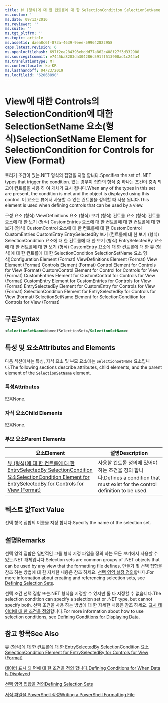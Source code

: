 ```yaml
---
title: 뷰 (형식)에 대 한 컨트롤에 대 한 SelectionCondition SelectionSetName 요소 | Microsoft Docs
ms.custom: ''
ms.date: 09/13/2016
ms.reviewer: ''
ms.suite: ''
ms.tgt_pltfrm: ''
ms.topic: article
ms.assetid: daea8c6f-873a-4639-9eee-599642822958
caps.latest.revision: 6
ms.openlocfilehash: 697f2ea284393ebddd77a862c408f27f3d332900
ms.sourcegitcommit: e7445ba8203da304286c591ff513900ad1c244a4
ms.translationtype: MT
ms.contentlocale: ko-KR
ms.lasthandoff: 04/23/2019
ms.locfileid: "62063890"
---
```

# <a name="selectionsetname-element-for-selectioncondition-for-controls-for-view-format"></a><span data-ttu-id="e4d6d-102">View에 대한 Controls의 SelectionCondition에 대한 SelectionSetName 요소(형식)</span><span class="sxs-lookup"><span data-stu-id="e4d6d-102">SelectionSetName Element for SelectionCondition for Controls for View (Format)</span></span>

<span data-ttu-id="e4d6d-103">트리거 조건이 있는.NET 형식의 집합을 지정 합니다.</span><span class="sxs-lookup"><span data-stu-id="e4d6d-103">Specifies the set of .NET types that trigger the condition.</span></span> <span data-ttu-id="e4d6d-104">있는 경우이 집합의 형식 중 하나는 조건이 충족 되 고이 컨트롤을 사용 하 여 개체가 표시 됩니다.</span><span class="sxs-lookup"><span data-stu-id="e4d6d-104">When any of the types in this set are present, the condition is met and the object is displayed using this control.</span></span> <span data-ttu-id="e4d6d-105">이 요소는 뷰에서 사용할 수 있는 컨트롤을 정의할 때 사용 됩니다.</span><span class="sxs-lookup"><span data-stu-id="e4d6d-105">This element is used when defining controls that can be used by a view.</span></span>

<span data-ttu-id="e4d6d-106">구성 요소 (형식) ViewDefinitions 요소 (형식) 보기 (형식) 컨트롤 요소 (형식) 컨트롤 요소에 대 한 보기 (형식) CustomEntries 요소에 대 한 컨트롤에 대 한 컨트롤에 대 한 보기 (형식) CustomControl 요소에 대 한 컨트롤에 대 한 CustomControl CustomEntries CustomEntry EntrySelectedBy 보기 (컨트롤에 대 한 보기 (형식) SelectionCondition 요소에 대 한 컨트롤에 대 한 보기 (형식) EntrySelectedBy 요소에 대 한 컨트롤에 대 한 보기 (형식) CustomEntry 요소에 대 한 컨트롤에 대 한 뷰 (형식)에 대 한 컨트롤에 대 한 SelectionCondition SelectionSetName 요소 형식)</span><span class="sxs-lookup"><span data-stu-id="e4d6d-106">Configuration Element (Format) ViewDefinitions Element (Format) View Element (Format) Controls Element (Format) Control Element for Controls for View (Format) CustomControl Element for Control for Controls for View (Format) CustomEntries Element for CustomControl for Controls for View (Format) CustomEntry Element for CustomEntries for Controls for View (Format) EntrySelectedBy Element for CustomEntry for Controls for View (Format) SelectionCondition Element for EntrySelectedBy for Controls for View (Format) SelectionSetName Element for SelectionCondition for Controls for View (Format)</span></span>

## <a name="syntax"></a><span data-ttu-id="e4d6d-107">구문</span><span class="sxs-lookup"><span data-stu-id="e4d6d-107">Syntax</span></span>

```xml
<SelectionSetName>NameofSelectionSet</SelectionSetName>
```

## <a name="attributes-and-elements"></a><span data-ttu-id="e4d6d-108">특성 및 요소</span><span class="sxs-lookup"><span data-stu-id="e4d6d-108">Attributes and Elements</span></span>

<span data-ttu-id="e4d6d-109">다음 섹션에서는 특성, 자식 요소 및 부모 요소에는 `SelectionSetName` 요소입니다.</span><span class="sxs-lookup"><span data-stu-id="e4d6d-109">The following sections describe attributes, child elements, and the parent element of the `SelectionSetName` element.</span></span>

### <a name="attributes"></a><span data-ttu-id="e4d6d-110">특성</span><span class="sxs-lookup"><span data-stu-id="e4d6d-110">Attributes</span></span>

<span data-ttu-id="e4d6d-111">없음</span><span class="sxs-lookup"><span data-stu-id="e4d6d-111">None.</span></span>

### <a name="child-elements"></a><span data-ttu-id="e4d6d-112">자식 요소</span><span class="sxs-lookup"><span data-stu-id="e4d6d-112">Child Elements</span></span>

<span data-ttu-id="e4d6d-113">없음</span><span class="sxs-lookup"><span data-stu-id="e4d6d-113">None.</span></span>

### <a name="parent-elements"></a><span data-ttu-id="e4d6d-114">부모 요소</span><span class="sxs-lookup"><span data-stu-id="e4d6d-114">Parent Elements</span></span>

|<span data-ttu-id="e4d6d-115">요소</span><span class="sxs-lookup"><span data-stu-id="e4d6d-115">Element</span></span>|<span data-ttu-id="e4d6d-116">설명</span><span class="sxs-lookup"><span data-stu-id="e4d6d-116">Description</span></span>|
|-------------|-----------------|
|[<span data-ttu-id="e4d6d-117">뷰 (형식)에 대 한 컨트롤에 대 한 EntrySelectedBy SelectionCondition 요소</span><span class="sxs-lookup"><span data-stu-id="e4d6d-117">SelectionCondition Element for EntrySelectedBy for Controls for View (Format)</span></span>](./selectioncondition-element-for-entryselectedby-for-controls-for-view-format.md)|<span data-ttu-id="e4d6d-118">사용할 컨트롤 정의에 있어야 하는 조건을 정의 합니다.</span><span class="sxs-lookup"><span data-stu-id="e4d6d-118">Defines a condition that must exist for the control definition to be used.</span></span>|

## <a name="text-value"></a><span data-ttu-id="e4d6d-119">텍스트 값</span><span class="sxs-lookup"><span data-stu-id="e4d6d-119">Text Value</span></span>

<span data-ttu-id="e4d6d-120">선택 항목 집합의 이름을 지정 합니다.</span><span class="sxs-lookup"><span data-stu-id="e4d6d-120">Specify the name of the selection set.</span></span>

## <a name="remarks"></a><span data-ttu-id="e4d6d-121">설명</span><span class="sxs-lookup"><span data-stu-id="e4d6d-121">Remarks</span></span>

<span data-ttu-id="e4d6d-122">선택 영역 집합은 일반적인 그룹 형식 지정 파일을 정의 하는 모든 보기에서 사용할 수 있는.NET 개체입니다.</span><span class="sxs-lookup"><span data-stu-id="e4d6d-122">Selection sets are common groups of .NET objects that can be used by any view that the formatting file defines.</span></span> <span data-ttu-id="e4d6d-123">만들기 및 선택 집합을 참조 하는 방법에 대 한 자세한 내용은 참조 하세요. [선택 영역 설정 정의](./defining-selection-sets.md)합니다.</span><span class="sxs-lookup"><span data-stu-id="e4d6d-123">For more information about creating and referencing selection sets, see [Defining Selection Sets](./defining-selection-sets.md).</span></span>

<span data-ttu-id="e4d6d-124">선택 조건 선택 집합 또는.NET 형식을 지정할 수 있지만 둘 다 지정할 수 없습니다.</span><span class="sxs-lookup"><span data-stu-id="e4d6d-124">The selection condition can specify a selection set or .NET type, but cannot specify both.</span></span> <span data-ttu-id="e4d6d-125">선택 조건을 사용 하는 방법에 대 한 자세한 내용은 참조 하세요. [표시 데이터에 대 한 조건을 정의](./defining-conditions-for-displaying-data.md)합니다.</span><span class="sxs-lookup"><span data-stu-id="e4d6d-125">For more information about how to use selection conditions, see [Defining Conditions for Displaying Data](./defining-conditions-for-displaying-data.md).</span></span>

## <a name="see-also"></a><span data-ttu-id="e4d6d-126">참고 항목</span><span class="sxs-lookup"><span data-stu-id="e4d6d-126">See Also</span></span>

[<span data-ttu-id="e4d6d-127">뷰 (형식)에 대 한 컨트롤에 대 한 EntrySelectedBy SelectionCondition 요소</span><span class="sxs-lookup"><span data-stu-id="e4d6d-127">SelectionCondition Element for EntrySelectedBy for Controls for View (Format)</span></span>](./selectioncondition-element-for-entryselectedby-for-controls-for-view-format.md)

[<span data-ttu-id="e4d6d-128">데이터 표시 되 면에 대 한 조건을 정의 합니다.</span><span class="sxs-lookup"><span data-stu-id="e4d6d-128">Defining Conditions for When Data Is Displayed</span></span>](./defining-conditions-for-displaying-data.md)

[<span data-ttu-id="e4d6d-129">선택 영역 집합을 정의</span><span class="sxs-lookup"><span data-stu-id="e4d6d-129">Defining Selection Sets</span></span>](./defining-selection-sets.md)

[<span data-ttu-id="e4d6d-130">서식 파일을 PowerShell 작성</span><span class="sxs-lookup"><span data-stu-id="e4d6d-130">Writing a PowerShell Formatting File</span></span>](./writing-a-powershell-formatting-file.md)
